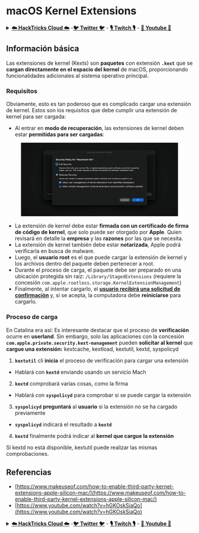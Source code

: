 # macOS Kernel Extensions

<details>

<summary><a href="https://cloud.hacktricks.xyz/pentesting-cloud/pentesting-cloud-methodology"><strong>☁️ HackTricks Cloud ☁️</strong></a> -<a href="https://twitter.com/hacktricks_live"><strong>🐦 Twitter 🐦</strong></a> - <a href="https://www.twitch.tv/hacktricks_live/schedule"><strong>🎙️ Twitch 🎙️</strong></a> - <a href="https://www.youtube.com/@hacktricks_LIVE"><strong>🎥 Youtube 🎥</strong></a></summary>

* ¿Trabajas en una **empresa de ciberseguridad**? ¿Quieres ver tu **empresa anunciada en HackTricks**? ¿O quieres tener acceso a la **última versión de PEASS o descargar HackTricks en PDF**? ¡Consulta los [**PLANES DE SUSCRIPCIÓN**](https://github.com/sponsors/carlospolop)!
* Descubre [**The PEASS Family**](https://opensea.io/collection/the-peass-family), nuestra colección exclusiva de [**NFTs**](https://opensea.io/collection/the-peass-family)
* Obtén el [**swag oficial de PEASS y HackTricks**](https://peass.creator-spring.com)
* **Únete al** [**💬**](https://emojipedia.org/speech-balloon/) **grupo de Discord** o al [**grupo de telegram**](https://t.me/peass) o **sígueme** en **Twitter** [**🐦**](https://github.com/carlospolop/hacktricks/tree/7af18b62b3bdc423e11444677a6a73d4043511e9/\[https:/emojipedia.org/bird/README.md)[**@carlospolopm**](https://twitter.com/hacktricks\_live).
* **Comparte tus trucos de hacking enviando PR a** [**hacktricks repo**](https://github.com/carlospolop/hacktricks) **y** [**hacktricks-cloud repo**](https://github.com/carlospolop/hacktricks-cloud).

</details>

## Información básica

Las extensiones de kernel (Kexts) son **paquetes** con extensión **`.kext`** que se **cargan directamente en el espacio del kernel** de macOS, proporcionando funcionalidades adicionales al sistema operativo principal.

### Requisitos

Obviamente, esto es tan poderoso que es complicado cargar una extensión de kernel. Estos son los requisitos que debe cumplir una extensión de kernel para ser cargada:

* Al entrar en **modo de recuperación**, las extensiones de kernel deben estar **permitidas para ser cargadas**:

<figure><img src="../../../.gitbook/assets/image (2) (1) (1) (1) (1) (1) (1) (1) (1) (1).png" alt=""><figcaption></figcaption></figure>

* La extensión de kernel debe estar **firmada con un certificado de firma de código de kernel**, que solo puede ser otorgado por **Apple**. Quien revisará en detalle la **empresa** y las **razones** por las que se necesita.
* La extensión de kernel también debe estar **notarizada**, Apple podrá verificarla en busca de malware.
* Luego, el **usuario root** es el que puede cargar la extensión de kernel y los archivos dentro del paquete deben pertenecer a root.
* Durante el proceso de carga, el paquete debe ser preparado en una ubicación protegida sin raíz: `/Library/StagedExtensions` (requiere la concesión `com.apple.rootless.storage.KernelExtensionManagement`)
* Finalmente, al intentar cargarlo, el [**usuario recibirá una solicitud de confirmación**](https://developer.apple.com/library/archive/technotes/tn2459/\_index.html) y, si se acepta, la computadora debe **reiniciarse** para cargarlo.

### Proceso de carga

En Catalina era así: Es interesante destacar que el proceso de **verificación** ocurre en **userland**. Sin embargo, solo las aplicaciones con la concesión **`com.apple.private.security.kext-management`** pueden **solicitar al kernel** que **cargue una extensión:** kextcache, kextload, kextutil, kextd, syspolicyd

1. **`kextutil`** cli **inicia** el proceso de verificación para cargar una extensión

* Hablará con **`kextd`** enviando usando un servicio Mach

2. **`kextd`** comprobará varias cosas, como la firma

* Hablará con **`syspolicyd`** para comprobar si se puede cargar la extensión

3. **`syspolicyd`** **preguntará** al **usuario** si la extensión no se ha cargado previamente

* **`syspolicyd`** indicará el resultado a **`kextd`**

4. **`kextd`** finalmente podrá indicar al **kernel que cargue la extensión**

Si kextd no está disponible, kextutil puede realizar las mismas comprobaciones.

## Referencias

* [https://www.makeuseof.com/how-to-enable-third-party-kernel-extensions-apple-silicon-mac/](https://www.makeuseof.com/how-to-enable-third-party-kernel-extensions-apple-silicon-mac/)
* [https://www.youtube.com/watch?v=hGKOskSiaQo](https://www.youtube.com/watch?v=hGKOskSiaQo)

<details>

<summary><a href="https://cloud.hacktricks.xyz/pentesting-cloud/pentesting-cloud-methodology"><strong>☁️ HackTricks Cloud ☁️</strong></a> -<a href="https://twitter.com/hacktricks_live"><strong>🐦 Twitter 🐦</strong></a> - <a href="https://www.twitch.tv/hacktricks_live/schedule"><strong>🎙️ Twitch 🎙️</strong></a> - <a href="https://www.youtube.com/@hacktricks_LIVE"><strong>🎥 Youtube 🎥</strong></a></summary>

* ¿Trabajas en una **empresa de ciberseguridad**? ¿Quieres ver tu **empresa anunciada en HackTricks**? ¿O quieres tener acceso a la **última versión de PEASS o descargar HackTricks en PDF**? ¡Consulta los [**PLANES DE SUSCRIPCIÓN**](https://github.com/sponsors/carlospolop)!
* Descubre [**The PEASS Family**](https://opensea.io/collection/the-peass-family), nuestra colección exclusiva de [**NFTs**](https://opensea.io/collection/the-peass-family)
* Obtén el [**swag oficial de PEASS y HackTricks**](https://peass.creator-spring.com)
* **Únete al** [**💬**](https://emojipedia.org/speech-balloon/) **grupo de Discord** o al [**grupo de telegram**](https://t.me/peass) o **sígueme** en **Twitter** [**🐦**](https://github.com/carlospolop/hacktricks/tree/7af18b62b3bdc423e11444677a6a73d4043511e9/\[https:/emojipedia.org/bird/README.md)[**@carlospolopm**](https://twitter.com/hacktricks\_live).
* **Comparte tus trucos de hacking enviando PR a** [**hacktricks repo**](https://github.com/carlospolop/hacktricks) **y** [**hacktricks-cloud repo**](https://github.com/carlospolop/hacktricks-cloud).

</details>
